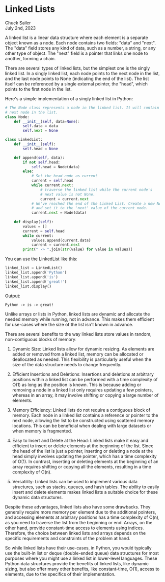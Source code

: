 # Linked Lists


Chuck Sailer  
July 2nd, 2023

A linked list is a linear data structure where each element is a separate object known as a node. Each node contains two fields: "data" and "next". The "data" field stores any kind of data, such as a number, a string, or any other type of object. The "next" field is a pointer that links one node to another, forming a chain.

There are several types of linked lists, but the simplest one is the singly linked list. In a singly linked list, each node points to the next node in the list, and the last node points to None (indicating the end of the list). The list itself can be referenced by a single external pointer, the "head", which points to the first node in the list.

Here's a simple implementation of a singly linked list in Python:

```python
# The Node class represents a node in the linked list. It will contain a value and a pointer, called next, to the
# next node in the list.
class Node:
    def __init__(self, data=None):
        self.data = data
        self.next = None

class LinkedList:
    def __init__(self):
        self.head = None

    def append(self, data):
        if not self.head:
            self.head = Node(data)
        else:
            # Set the head node as current
            current = self.head
            while current.next:
                # traverse the linked list while the current node's 
                # next value is not None.
                current = current.next
            # We've reached the end of the Linked List. Create a new Node
            # and set it to the 'next' value of the current node.
            current.next = Node(data)
            
    def display(self):
        values = []
        current = self.head
        while current:
            values.append(current.data)
            current = current.next
        print(" -> ".join(str(value) for value in values))
```

You can use the LinkedList like this:

```python
linked_list = LinkedList()
linked_list.append('Python')
linked_list.append('is')
linked_list.append('great!')
linked_list.display()
```

Output:
```
Python -> is -> great!
```

Unlike arrays or lists in Python, linked lists are dynamic and allocate the needed memory while running, not in advance. This makes them efficient for use-cases where the size of the list isn't known in advance.

There are several benefits to the way linked lists store values in random, non-contiguous blocks of memory:

1. Dynamic Size: Linked lists allow for dynamic resizing. As elements are added or removed from a linked list, memory can be allocated or deallocated as needed. This flexibility is particularly useful when the size of the data structure needs to change frequently.

2. Efficient Insertions and Deletions: Insertions and deletions at arbitrary positions within a linked list can be performed with a time complexity of O(1) as long as the position is known. This is because adding or removing a node in a linked list only requires updating a few pointers, whereas in an array, it may involve shifting or copying a large number of elements.

3. Memory Efficiency: Linked lists do not require a contiguous block of memory. Each node in a linked list contains a reference or pointer to the next node, allowing the list to be constructed using scattered memory locations. This can be beneficial when dealing with large datasets or when memory is fragmented.

4. Easy to Insert and Delete at the Head: Linked lists make it easy and efficient to insert or delete elements at the beginning of the list. Since the head of the list is just a pointer, inserting or deleting a node at the head simply involves updating the pointer, which has a time complexity of O(1). In contrast, inserting or deleting elements at the beginning of an array requires shifting or copying all the elements, resulting in a time complexity of O(n).

5. Versatility: Linked lists can be used to implement various data structures, such as stacks, queues, and hash tables. The ability to easily insert and delete elements makes linked lists a suitable choice for these dynamic data structures.

Despite these advantages, linked lists also have some drawbacks. They generally require more memory per element due to the additional pointers, and accessing elements at arbitrary positions has a time complexity of O(n), as you need to traverse the list from the beginning or end. Arrays, on the other hand, provide constant-time access to elements using indices. Therefore, the choice between linked lists and arrays depends on the specific requirements and constraints of the problem at hand.

So while linked lists have their use-cases, in Python, you would typically use the built-in list or deque (double-ended queue) data structures for most purposes where you might use a linked list in lower-level languages. These Python data structures provide the benefits of linked lists, like dynamic sizing, but also offer many other benefits, like constant-time, O(1), access to elements, due to the specifics of their implementation.